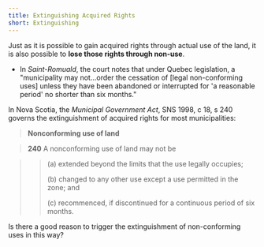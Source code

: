 ```yaml
---
title: Extinguishing Acquired Rights
short: Extinguishing
---
```


Just as it is possible to gain acquired rights through actual use of the land, it is also possible to **lose those rights through non-use**. 

- In *Saint-Romuald*, the court notes that under Quebec legislation, a "municipality may not...order the cessation of [legal non-conforming uses] unless they have been abandoned or interrupted for 'a reasonable period' no shorter than six months." 

In Nova Scotia, the *Municipal Government Act*, SNS 1998, c 18, s 240 governs the extinguishment of acquired rights for most municipalities:

> **Nonconforming use of land**

> **240** A nonconforming use of land may not be

>> (a) extended beyond the limits that the use legally occupies;
>>
>> (b) changed to any other use except a use permitted in the zone; and
>>
>> (c) recommenced, if discontinued for a continuous period of six months.

Is there a good reason to trigger the extinguishment of non-conforming uses in this way?
